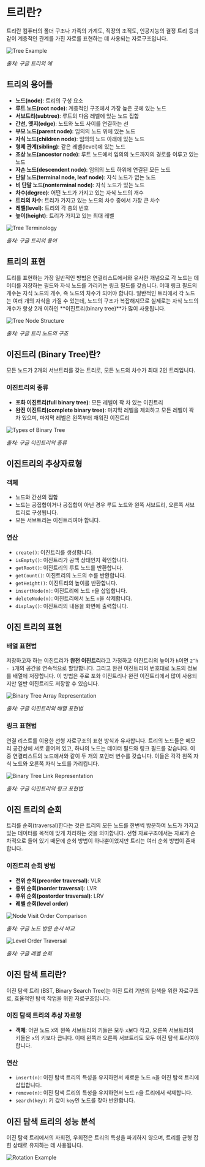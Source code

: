 # 트리란?
트리란 컴퓨터의 폴더 구조나 가족의 가계도, 직장의 조직도, 인공지능의 결정 트리 등과 같이 계층적인 관계를 가진 자료를 표현하는 데 사용되는 자료구조입니다.

![Tree Example](https://github.com/user-attachments/assets/53541306-eb60-4b86-8919-fb8941ec12fb)

*출처: 구글 트리의 예*

## 트리의 용어들
- **노드(node)**: 트리의 구성 요소
- **루트 노드(root node)**: 계층적인 구조에서 가장 높은 곳에 있는 노드
- **서브트리(subtree)**: 루트의 다음 레벨에 있는 노드 집합
- **간선, 엣지(edge)**: 노드와 노드 사이를 연결하는 선
- **부모 노드(parent node)**: 임의의 노드 위에 있는 노드
- **자식 노드(children node)**: 임의의 노드 아래에 있는 노드
- **형제 관계(sibling)**: 같은 레벨(level)에 있는 노드
- **조상 노드(ancestor node)**: 루트 노드에서 임의의 노드까지의 경로를 이루고 있는 노드
- **자손 노드(descendent node)**: 임의의 노드 하위에 연결된 모든 노드
- **단말 노드(terminal node, leaf node)**: 자식 노드가 없는 노드
- **비 단말 노드(nonterminal node)**: 자식 노드가 있는 노드
- **차수(degree)**: 어떤 노드가 가지고 있는 자식 노드의 개수
- **트리의 차수**: 트리가 가지고 있는 노드의 차수 중에서 가장 큰 차수
- **레벨(level)**: 트리의 각 층의 번호
- **높이(height)**: 트리가 가지고 있는 최대 레벨

![Tree Terminology](https://github.com/user-attachments/assets/f73d86b0-9109-4df2-9183-04ad99a5ecea)

*출처: 구글 트리의 용어*

## 트리의 표현
트리를 표현하는 가장 일반적인 방법은 연결리스트에서와 유사한 개념으로 각 노드는 데이터를 저장하는 필드와 자식 노드를 가리키는 링크 필드를 갖습니다. 이때 링크 필드의 개수는 자식 노드의 개수, 즉 노드의 차수가 되어야 합니다. 일반적인 트리에서 각 노드는 여러 개의 자식을 가질 수 있는데, 노드의 구조가 복잡해지므로 실제로는 자식 노드의 개수가 항상 2개 이하인 **이진트리(binary tree)**가 많이 사용됩니다.

![Tree Node Structure](https://github.com/user-attachments/assets/df9b0b6b-699e-4df5-a6a0-d831d4f35762)

*출처: 구글 트리 노드의 구조*

## 이진트리 (Binary Tree)란?
모든 노드가 2개의 서브트리를 갖는 트리로, 모든 노드의 차수가 최대 2인 트리입니다.

### 이진트리의 종류
- **포화 이진트리(full binary tree)**: 모든 레벨이 꽉 차 있는 이진트리
- **완전 이진트리(complete binary tree)**: 마지막 레벨을 제외하고 모든 레벨이 꽉 차 있으며, 마지막 레벨은 왼쪽부터 채워진 이진트리

![Types of Binary Tree](https://github.com/user-attachments/assets/b6559061-0858-4db8-9bb2-0c55f3eee6ea)

*출처: 구글 이진트리의 종류*

## 이진트리의 추상자료형

### 객체
- 노드와 간선의 집합
- 노드는 공집합이거나 공집합이 아닌 경우 루트 노드와 왼쪽 서브트리, 오른쪽 서브트리로 구성됩니다.
- 모든 서브트리는 이진트리여야 합니다.

### 연산
- `create()`: 이진트리를 생성합니다.
- `isEmpty()`: 이진트리가 공백 상태인지 확인합니다.
- `getRoot()`: 이진트리의 루트 노드를 반환합니다.
- `getCount()`: 이진트리의 노드의 수를 반환합니다.
- `getHeight()`: 이진트리의 높이를 반환합니다.
- `insertNode(n)`: 이진트리에 노드 `n`을 삽입합니다.
- `deleteNode(n)`: 이진트리에서 노드 `n`을 삭제합니다.
- `display()`: 이진트리의 내용을 화면에 출력합니다.

## 이진 트리의 표현

### 배열 표현법
저장하고자 하는 이진트리가 **완전 이진트리**라고 가정하고 이진트리의 높이가 `h`이면 `2^h - 1`개의 공간을 연속적으로 할당합니다. 그리고 완전 이진트리의 번호대로 노드의 정보를 배열에 저장합니다. 이 방법은 주로 포화 이진트리나 완전 이진트리에서 많이 사용되지만 일반 이진트리도 저장할 수 있습니다.

![Binary Tree Array Representation](https://github.com/user-attachments/assets/1ce19020-4e3b-4e86-b07b-e85a0570f73f)

*출처: 구글 이진트리의 배열 표현법*

### 링크 표현법
연결 리스트를 이용한 선형 자료구조의 표현 방식과 유사합니다. 트리의 노드들은 메모리 공간상에 서로 흩어져 있고, 하나의 노드는 데이터 필드와 링크 필드를 갖습니다. 이중 연결리스트의 노드에서와 같이 두 개의 포인터 변수를 갖습니다. 이들은 각각 왼쪽 자식 노드와 오른쪽 자식 노드를 가리킵니다.

![Binary Tree Link Representation](https://github.com/user-attachments/assets/d4a20123-9bc5-4fdb-8c46-1a96462c0a03)

*출처: 구글 이진트리의 링크 표현법*

## 이진 트리의 순회
트리를 순회(traversal)한다는 것은 트리의 모든 노드를 한번씩 방문하여 노드가 가지고 있는 데이터를 목적에 맞게 처리하는 것을 의미합니다. 선형 자료구조에서는 자료가 순차적으로 들어 있기 때문에 순회 방법이 하나뿐이었지만 트리는 여러 순회 방법이 존재합니다.

### 이진트리 순회 방법
- **전위 순회(preorder traversal)**: VLR
- **중위 순회(inorder traversal)**: LVR
- **후위 순회(postorder traversal)**: LRV
- **레벨 순회(level order)**

![Node Visit Order Comparison](https://github.com/user-attachments/assets/38d880ef-d5d3-48e8-8fa6-e8c1f5f94b35)

*출처: 구글 노드 방문 순서 비교*

![Level Order Traversal](https://github.com/user-attachments/assets/1ba2e245-59a7-4901-ad31-aea02c95f457)

*출처: 구글 레벨 순회*

## 이진 탐색 트리란?
이진 탐색 트리 (BST, Binary Search Tree)는 이진 트리 기반의 탐색을 위한 자료구조로, 효율적인 탐색 작업을 위한 자료구조입니다.

### 이진 탐색 트리의 추상 자료형
- **객체**: 어떤 노드 `X`의 왼쪽 서브트리의 키들은 모두 `x`보다 작고, 오른쪽 서브트리의 키들은 `x`의 키보다 큽니다. 이때 왼쪽과 오른쪽 서브트리도 모두 이진 탐색 트리여야 합니다.

### 연산
- `insert(n)`: 이진 탐색 트리의 특성을 유지하면서 새로운 노드 `n`을 이진 탐색 트리에 삽입합니다.
- `remove(n)`: 이진 탐색 트리의 특성을 유지하면서 노드 `n`을 트리에서 삭제합니다.
- `search(key)`: 키 값이 `key`인 노드를 찾아 반환합니다.

## 이진 탐색 트리의 성능 분석
이진 탐색 트리에서의 자회전, 우회전은 트리의 특성을 파괴하지 않으며, 트리를 균형 잡힌 상태로 유지하는 데 사용됩니다.

![Rotation Example](https://github.com/user-attachments/assets/787af6c7-9201-4793-a7b2-680250cd8908)
